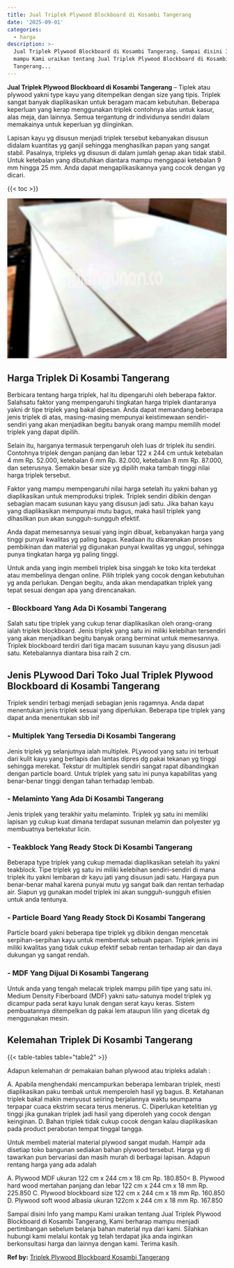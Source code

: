 ```yaml
---
title: Jual Triplek Plywood Blockboard di Kosambi Tangerang
date: '2025-09-01'
categories:
  - harga
description: >-
  Jual Triplek Plywood Blockboard di Kosambi Tangerang. Sampai disini Info yang
  mampu Kami uraikan tentang Jual Triplek Plywood Blockboard di Kosambi
  Tangerang...
---
```


**Jual Triplek Plywood Blockboard di Kosambi Tangerang** – Tiplek atau plywood yakni type kayu yang ditempelkan dengan size yang tipis. Triplek sangat banyak diaplikasikan untuk beragam macam kebutuhan. Beberapa keperluan yang kerap menggunakan triplek contohnya alas untuk kasur, alas meja, dan lainnya. Semua tergantung dr individunya sendiri dalam memakainya untuk keperluan yg diinginkan.

Lapisan kayu yg disusun menjadi triplek tersebut kebanyakan disusun didalam kuantitas yg ganjil sehingga menghasilkan papan yang sangat stabil. Pasalnya, tripleks yg disusun di dalam jumlah genap akan tidak stabil. Untuk ketebalan yang dibutuhkan diantara mampu menggapai ketebalan 9 mm hingga 25 mm. Anda dapat mengaplikasikannya yang cocok dengan yg dicari.

{{< toc >}}

![Jual Triplek Plywood Blockboard di Kosambi Tangerang](/images/jual-triplek-murah-43.png)

## Harga Triplek Di Kosambi Tangerang

Berbicara tentang harga triplek, hal itu dipengaruhi oleh beberapa faktor. Salahsatu faktor yang mempengaruhi tingkatan harga triplek diantaranya yakni dr tipe triplek yang bakal dipesan. Anda dapat memandang beberapa jenis triplek di atas, masing-masing mempunyai keistimewaan sendiri-sendiri yang akan menjadikan begitu banyak orang mampu memilih model triplek yang dapat dipilih.

Selain itu, harganya termasuk terpengaruh oleh luas dr triplek itu sendiri. Contohnya triplek dengan panjang dan lebar 122 x 244 cm untuk ketebalan 4 mm Rp. 52.000, ketebalan 6 mm Rp. 82.000, ketebalan 8 mm Rp. 87.000, dan seterusnya. Semakin besar size yg dipilih maka tambah tinggi nilai harga triplek tersebut.

Faktor yang mampu mempengaruhi nilai harga setelah itu yakni bahan yg diaplikasikan untuk memproduksi triplek. Triplek sendiri dibikin dengan sebagian macam susunan kayu yang disusun jadi satu. Jika bahan kayu yang diaplikasikan mempunyai mutu bagus, maka hasil triplek yang dihasilkan pun akan sungguh-sungguh efektif.

Anda dapat memesannya sesuai yang ingin dibuat, kebanyakan harga yang tinggi punyai kwalitas yg paling bagus. Keadaan itu dikarenakan proses pembikinan dan material yg digunakan punyai kwalitas yg unggul, sehingga punya tingkatan harga yg paling tinggi.

Untuk anda yang ingin membeli triplek bisa singgah ke toko kita terdekat atau membelinya dengan online. Pilih triplek yang cocok dengan kebutuhan yg anda perlukan. Dengan begitu, anda akan mendapatkan triplek yang tepat sesuai dengan apa yang direncanakan.

### \- Blockboard Yang Ada Di Kosambi Tangerang

Salah satu tipe triplek yang cukup tenar diaplikasikan oleh orang-orang ialah triplek blockboard. Jenis triplek yang satu ini miliki kelebihan tersendiri yang akan menjadikan begitu banyak orang berminat untuk memesannya. Triplek blockboard terdiri dari tiga macam susunan kayu yang disusun jadi satu. Ketebalannya diantara bisa raih 2 cm.

## Jenis PLywood Dari Toko Jual Triplek Plywood Blockboard di Kosambi Tangerang

Triplek sendiri terbagi menjadi sebagian jenis ragamnya. Anda dapat menentukan jenis triplek sesuai yang diperlukan. Beberapa tipe triplek yang dapat anda menentukan sbb ini!

### \- Multiplek Yang Tersedia Di Kosambi Tangerang

Jenis triplek yg selanjutnya ialah multiplek. PLywood yang satu ini terbuat dari kulit kayu yang berlapis dan lantas dipres dg pakai tekanan yg tinggi sehingga merekat. Tekstur dr multiplek sendiri sangat rapat dibandingkan dengan particle board. Untuk triplek yang satu ini punya kapabilitas yang benar-benar tinggi dengan tahan terhadap lembab.

### \- Melaminto Yang Ada Di Kosambi Tangerang

Jenis triplek yang terakhir yaitu melaminto. Triplek yg satu ini memiliki lapisan yg cukup kuat dimana terdapat susunan melamin dan polyester yg membuatnya bertekstur licin.

### \- Teakblock Yang Ready Stock Di Kosambi Tangerang

Beberapa type triplek yang cukup memadai diaplikasikan setelah itu yakni teakblock. Tipe triplek yg satu ini miliki kelebihan sendiri-sendiri di mana triplek itu yakni lembaran dr kayu jati yang disusun jadi satu. Hargaya pun benar-benar mahal karena punyai mutu yg sangat baik dan rentan terhadap air. Siapun yg gunakan model triplek ini akan sungguh-sungguh efisien untuk anda tentunya.

### \- Particle Board Yang Ready Stock Di Kosambi Tangerang

Particle board yakni beberapa tipe triplek yg dibikin dengan mencetak serpihan-serpihan kayu untuk membentuk sebuah papan. Triplek jenis ini miliki kwalitas yang tidak cukup efektif sebab rentan terhadap air dan daya dukungan yg sangat rendah.

### \- MDF Yang Dijual Di Kosambi Tangerang

Untuk anda yang tengah melacak triplek mampu pilih tipe yang satu ini. Medium Density Fiberboard (MDF) yakni satu-satunya model triplek yg dicampur pada serat kayu lunak dengan serat kayu keras. Sistem pembuatannya ditempelkan dg pakai lem ataupun lilin yang dicetak dg menggunakan mesin.

## Kelemahan Triplek Di Kosambi Tangerang

{{< table-tables table="table2" >}}

Adapun kelemahan dr pemakaian bahan plywood atau tripleks adalah :

A. Apabila menghendaki mencampurkan beberapa lembaran triplek, mesti diaplikasikan paku tembak untuk memperoleh hasil yg bagus. B. Ketahanan triplek bakal makin menyusut seiiring berjalannya waktu seumpama terpapar cuaca ekstrim secara terus menerus. C. Diperlukan ketelitian yg tinggi jika gunakan triplek jadi hasil yang diperoleh yang cocok dengan keinginan. D. Bahan triplek tidak cukup cocok dengan kalau diaplikasikan pada product perabotan tempat tinggal tangga.

Untuk membeli material material plywood sangat mudah. Hampir ada disetiap toko bangunan sediakan bahan plywood tersebut. Harga yg di tawarkan pun bervariasi dan masih murah di berbagai lapisan. Adapun rentang harga yang ada adalah

A. Plywood MDF ukuran 122 cm x 244 cm x 18 cm Rp. 180.850< B. Plywood hard wood mertahan panjang dan lebar 122 cm x 244 cm x 18 mm Rp. 225.850 C. Plywood blockboard size 122 cm x 244 cm x 18 mm Rp. 160.850 D. Plywood soft wood albasia ukuran 122cm x 244 cm x 18 mm Rp. 167.850

Sampai disini Info yang mampu Kami uraikan tentang Jual Triplek Plywood Blockboard di Kosambi Tangerang, Kami berharap mampu menjadi pertimbangan sebelum belanja bahan material nya dari kami. Silahkan hubungi kami melalui kontak yg telah terdapat jika anda inginkan berkonsultasi harga dan lainnya dengan kami. Terima kasih.

**Ref by:** [Triplek Plywood Blockboard Kosambi Tangerang](https://id.wikipedia.org/wiki/Triplek)
